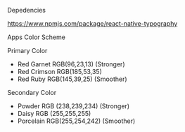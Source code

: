 Depedencies

https://www.npmjs.com/package/react-native-typography



Apps Color Scheme

Primary Color

- Red Garnet RGB(96,23,13) (Stronger)
- Red Crimson RGB(185,53,35)
- Red Ruby RGB(145,39,25) (Smoother)

Secondary Color

- Powder RGB (238,239,234) (Stronger)
- Daisy RGB (255,255,255)
- Porcelain RGB(255,254,242) (Smoother)

